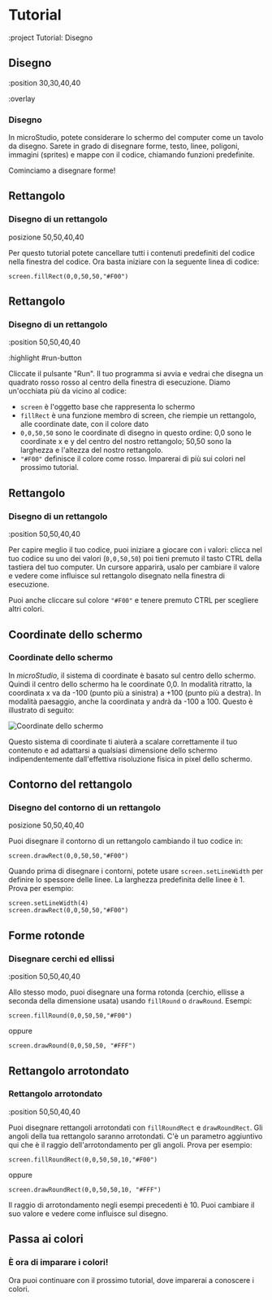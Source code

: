 <!-- 1. Forme (Rect, Round, RoundRect) -->
<!-- 2. Colori -->
<!-- 3. Linee, Poligoni -->
<!-- 4. Testo -->
<!-- 5. Sprite e mappe -->
<!-- 6. Gradienti -->
<!-- 7. Rotazione, scalatura, trasparenza -->


# Tutorial

:project Tutorial: Disegno

## Disegno

:position 30,30,40,40

:overlay

### Disegno

In microStudio, potete considerare lo schermo del computer come un tavolo da disegno.
Sarete in grado di disegnare forme, testo, linee, poligoni, immagini (sprites) e
mappe con il codice, chiamando funzioni predefinite.

Cominciamo a disegnare forme!


## Rettangolo

### Disegno di un rettangolo

posizione 50,50,40,40

Per questo tutorial potete cancellare tutti i contenuti predefiniti del codice nella finestra del codice.
Ora basta iniziare con la seguente linea di codice:

```
screen.fillRect(0,0,50,50,"#F00")
```

## Rettangolo

### Disegno di un rettangolo

:position 50,50,40,40

:highlight #run-button

Cliccate il pulsante "Run". Il tuo programma si avvia e vedrai che disegna un quadrato rosso
rosso al centro della finestra di esecuzione. Diamo un'occhiata più da vicino al codice:

* ```screen``` è l'oggetto base che rappresenta lo schermo
* ```fillRect``` è una funzione membro di screen, che riempie un rettangolo, alle coordinate date, con il colore dato
* ```0,0,50,50``` sono le coordinate di disegno in questo ordine: 0,0 sono le coordinate x e y del centro del nostro rettangolo; 50,50 sono la larghezza e l'altezza del nostro rettangolo.
* ```"#F00"``` definisce il colore come rosso. Imparerai di più sui colori nel prossimo tutorial.


## Rettangolo

### Disegno di un rettangolo

:position 50,50,40,40

Per capire meglio il tuo codice, puoi iniziare a giocare con i valori: clicca nel tuo codice
su uno dei valori (```0,0,50,50```) poi tieni premuto il tasto CTRL della tastiera del tuo computer. Un cursore
apparirà, usalo per cambiare il valore e vedere come influisce sul rettangolo disegnato nella
finestra di esecuzione.

Puoi anche cliccare sul colore ```"#F00"``` e tenere premuto CTRL per scegliere altri colori.

## Coordinate dello schermo

### Coordinate dello schermo

In *microStudio*, il sistema di coordinate è basato sul centro dello schermo. Quindi il centro
dello schermo ha le coordinate 0,0. In modalità ritratto, la coordinata x va da -100 (punto più a sinistra) a +100 (punto più a destra).
In modalità paesaggio, anche la coordinata y andrà da -100 a 100. Questo è illustrato di seguito:

![Coordinate dello schermo](/doc/img/screen_coordinates.png "Coordinate dello schermo")

Questo sistema di coordinate ti aiuterà a scalare correttamente il tuo contenuto e ad adattarsi a qualsiasi dimensione dello schermo indipendentemente dall'effettiva
risoluzione fisica in pixel dello schermo.

## Contorno del rettangolo

### Disegno del contorno di un rettangolo

posizione 50,50,40,40

Puoi disegnare il contorno di un rettangolo cambiando il tuo codice in:

```
screen.drawRect(0,0,50,50,"#F00")
```

Quando prima di disegnare i contorni, potete usare ``screen.setLineWidth`` per definire lo
spessore delle linee. La larghezza predefinita delle linee è 1. Prova per esempio:

```
screen.setLineWidth(4)
screen.drawRect(0,0,50,50,"#F00")
```

## Forme rotonde

### Disegnare cerchi ed ellissi

:position 50,50,40,40

Allo stesso modo, puoi disegnare una forma rotonda (cerchio, ellisse a seconda della dimensione usata) usando ``fillRound`` o
```drawRound```. Esempi:

```
screen.fillRound(0,0,50,50,"#F00")
```

oppure

```
screen.drawRound(0,0,50,50, "#FFF")
```


## Rettangolo arrotondato

### Rettangolo arrotondato

:position 50,50,40,40

Puoi disegnare rettangoli arrotondati con ```fillRoundRect``` e ```drawRoundRect```. Gli angoli della tua 
rettangolo saranno arrotondati. C'è un parametro aggiuntivo qui che è il raggio dell'arrotondamento
per gli angoli. Prova per esempio:

```
screen.fillRoundRect(0,0,50,50,10,"#F00")
```

oppure

```
screen.drawRoundRect(0,0,50,50,10, "#FFF")
```

Il raggio di arrotondamento negli esempi precedenti è 10. Puoi cambiare il suo valore e vedere come influisce sul disegno.


## Passa ai colori

### È ora di imparare i colori!

Ora puoi continuare con il prossimo tutorial, dove imparerai a conoscere i colori.




